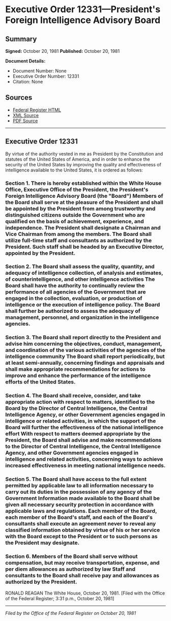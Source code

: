 # Executive Order 12331—President's Foreign Intelligence Advisory Board

## Summary

**Signed:** October 20, 1981
**Published:** October 20, 1981

**Document Details:**
- Document Number: None
- Executive Order Number: 12331
- Citation: None

## Sources
- [Federal Register HTML](https://www.presidency.ucsb.edu/documents/executive-order-12331-presidents-foreign-intelligence-advisory-board)
- [XML Source](None)
- [PDF Source](None)

---

## Executive Order 12331

By virtue of the authority vested in me as President by the Constitution and statutes of the United States of America, and in order to enhance the security of the United States by improving the quality and effectiveness of intelligence available to the United States, it is ordered as follows:
### Section 1. There is hereby established within the White House Office, Executive Office of the President, the President's Foreign Intelligence Advisory Board (the "Board") Members of the Board shall serve at the pleasure of the President and shall be appointed by the President from among trustworthy and distinguished citizens outside the Government who are qualified on the basis of achievement, experience, and independence. The President shall designate a Chairman and Vice Chairman from among the members. The Board shall utilize full-time staff and consultants as authorized by the President. Such staff shall be headed by an Executive Director, appointed by the President.

### Section 2. The Board shall assess the quality, quantity, and adequacy of intelligence collection, of analysis and estimates, of counterintelligence, and other intelligence activities The Board shall have the authority to continually review the performance of all agencies of the Government that are engaged in the collection, evaluation, or production of intelligence or the execution of intelligence policy. The Board shall further be authorized to assess the adequacy of management, personnel, and organization in the intelligence agencies.

### Section 3. The Board shall report directly to the President and advise him concerning the objectives, conduct, management, and coordination of the various activities of the agencies of the intelligence community The Board shall report periodically, but at least semi-annually, concerning findings and appraisals and shall make appropriate recommendations for actions to improve and enhance the performance of the intelligence efforts of the United States.

### Section 4. The Board shall receive, consider, and take appropriate action with respect to matters, identified to the Board by the Director of Central Intelligence, the Central Intelligence Agency, or other Government agencies engaged in intelligence or related activities, in which the support of the Board will further the effectiveness of the national intelligence effort With respect to matters deemed appropriate by the President, the Board shall advise and make recommendations to the Director of Central Intelligence, the Central Intelligence Agency, and other Government agencies engaged in intelligence and related activities, concerning ways to achieve increased effectiveness in meeting national intelligence needs.

### Section 5. The Board shall have access to the full extent permitted by applicable law to all information necessary to carry out its duties in the possession of any agency of the Government Information made available to the Board shall be given all necessary security protection in accordance with applicable laws and regulations. Each member of the Board, each member of the Board's staff, and each of the Board's consultants shall execute an agreement never to reveal any classified information obtained by virtue of his or her service with the Board except to the President or to such persons as the President may designate.

### Section 6. Members of the Board shall serve without compensation, but may receive transportation, expense, and per diem allowances as authorized by law Staff and consultants to the Board shall receive pay and allowances as authorized by the President.

RONALD REAGAN
The White House,
October 20, 1981.
[Filed with the Office of the Federal Register; 3:31 p.m., October 20, 1981]

---

*Filed by the Office of the Federal Register on October 20, 1981*
